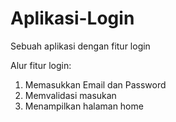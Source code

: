 # Aplikasi-Login
Sebuah aplikasi dengan fitur login

Alur fitur login:
1. Memasukkan Email dan Password
2. Memvalidasi masukan
3. Menampilkan halaman home
